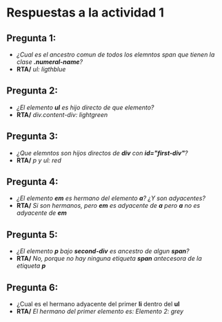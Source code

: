 # Respuestas a la actividad 1

## Pregunta 1:

- _¿Cual es el ancestro comun de todos los elemntos span que tienen la clase **.numeral-name**?_
- **RTA/** _ul: ligthblue_

## Pregunta 2:

- _¿El elemento **ul** es hijo directo de que elemento?_
- **RTA/** _div.content-div: lightgreen_

## Pregunta 3:

- _¿Que elemntos son hijos directos de **div** con **id="first-div"**?_
- **RTA/** _p y ul: red_

## Pregunta 4:

- _¿El elemento **em** es hermano del elemento **a**? ¿Y son adyacentes?_
- **RTA/** _Si son hermanos, pero **em** es adyacente de **a** pero **a** no es adyacente de **em**_

## Pregunta 5:
- _¿El elemento **p** bajo **second-div** es ancestro de algun **span**?_
- **RTA/** _No, porque no hay ninguna etiqueta **span** antecesora de la etiqueta **p**_

## Pregunta 6:
- ¿Cual es el hermano adyacente del primer **li** dentro del **ul**
- **RTA/** _El hermano del primer elemento es: Elemento 2: grey_
